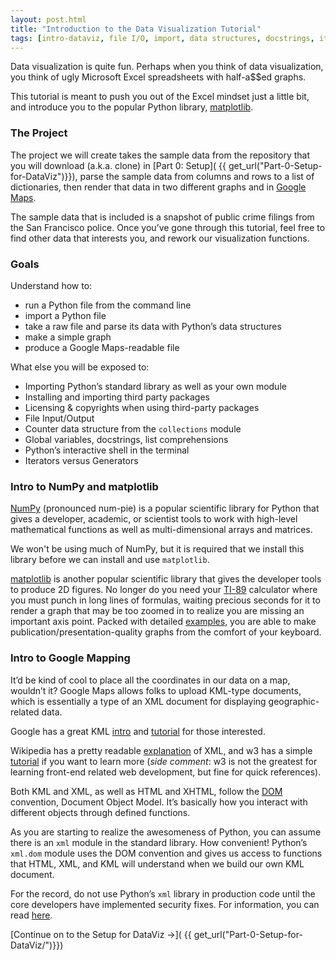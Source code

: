 ```yaml
---
layout: post.html
title: "Introduction to the Data Visualization Tutorial"
tags: [intro-dataviz, file I/O, import, data structures, docstrings, iterators, generators, licensing, shell, packages]
---
```


Data visualization is quite fun. Perhaps when you think of data visualization, you think of ugly Microsoft Excel spreadsheets with half-a$$ed graphs.

This tutorial is meant to push you out of the Excel mindset just a little bit, and introduce you to the popular Python library, [matplotlib](http://matplotlib.org/). 

### The Project

The project we will create takes the sample data from the repository that you will download (a.k.a. clone) in [Part 0: Setup]( {{ get_url("Part-0-Setup-for-DataViz")}}), parse the sample data from columns and rows to a list of dictionaries, then render that data in two different graphs and in [Google Maps](http://maps.google.com).

The sample data that is included is a snapshot of public crime filings from the San Francisco police. Once you’ve gone through this tutorial, feel free to find other data that interests you, and rework our visualization functions.

### Goals

Understand how to:

* run a Python file from the command line
* import a Python file
* take a raw file and parse its data with Python’s data structures
* make a simple graph
* produce a Google Maps-readable file

What else you will be exposed to:

* Importing Python’s standard library as well as your own module
* Installing and importing third party packages
* Licensing & copyrights when using third-party packages
* File Input/Output
* Counter data structure from the `collections` module
* Global variables, docstrings, list comprehensions
* Python’s interactive shell in the terminal
* Iterators versus Generators

### Intro to NumPy and matplotlib

[NumPy](http://www.numpy.org/) (pronounced num-pie) is a popular scientific library for Python that gives a developer, academic, or scientist tools to work with high-level mathematical functions as well as multi-dimensional arrays and matrices. 

We won't be using much of NumPy, but it is required that we install this library before we can install and use `matplotlib`.

[matplotlib](http://matplotlib.org/) is another popular scientific library that gives the developer tools to produce 2D figures. No longer do you need your [TI-89](http://www.amazon.com/Texas-Instruments-Titanium-Calculator-Packaging/dp/B0001EMLZ2) calculator where you must punch in long lines of formulas, waiting precious seconds for it to render a graph that may be too zoomed in to realize you are missing an important axis point. Packed with detailed [examples](http://matplotlib.org/examples/index.html), you are able to make publication/presentation-quality graphs from the comfort of your keyboard.

### Intro to Google Mapping

It’d be kind of cool to place all the coordinates in our data on a map, wouldn’t it?  Google Maps allows folks to upload KML-type documents, which is essentially a type of an XML document for displaying geographic-related data.  

Google has a great KML [intro](https://developers.google.com/kml/documentation/) and [tutorial](https://developers.google.com/kml/documentation/kml_tut) for those interested. 

Wikipedia has a pretty readable [explanation](http://en.wikipedia.org/wiki/XML) of XML, and w3 has a simple [tutorial](http://www.w3schools.com/xml/) if you want to learn more (_side comment_: w3 is not the greatest for learning front-end related web development, but fine for quick references). 

Both KML and XML, as well as HTML and XHTML, follow the [DOM](http://en.wikipedia.org/wiki/Document_Object_Model) convention, Document Object Model. It’s basically how you interact with different objects through defined functions.

As you are starting to realize the awesomeness of Python, you can assume there is an `xml` module in the standard library. How convenient!  Python’s `xml.dom` module uses the DOM convention and gives us access to functions that HTML, XML, and KML will understand when we build our own KML document.

For the record, do not use Python’s `xml` library in production code until the core developers have implemented security fixes. For information, you can read [here](http://blog.python.org/2013/02/announcing-defusedxml-fixes-for-xml.html).

[Continue on to the Setup for DataViz &rarr;]( {{ get_url("Part-0-Setup-for-DataViz/")}})